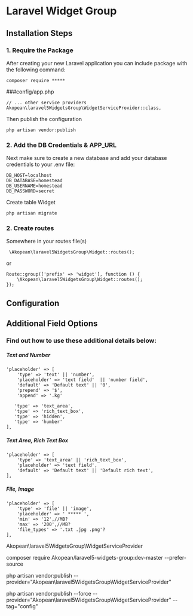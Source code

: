 # Laravel Widget Group

## Installation Steps

### 1. Require the Package

After creating your new Laravel application you can include package with the following command: 

```
composer require *****
```

###config/app.php

```
// ... other service providers
Akopean\laravel5WidgetsGroup\WidgetServiceProvider::class,
```

Then publish the configuration

```
php artisan vendor:publish
```

### 2. Add the DB Credentials & APP_URL

Next make sure to create a new database and add your database credentials to your .env file:

```
DB_HOST=localhost
DB_DATABASE=homestead
DB_USERNAME=homestead
DB_PASSWORD=secret
```

Create table Widget
```
php artisan migrate
```

### 2. Create routes

Somewhere in your routes file(s)

```
 \Akopean\laravel5WidgetsGroup\Widget::routes();
```
or
```
Route::group(['prefix' => 'widget'], function () {
    \Akopean\laravel5WidgetsGroup\Widget::routes();
});
```

## Configuration







## Additional Field Options

### Find out how to use these additional details below:


##### Text and Number
```
'placeholder' => [
    'type' => 'text' || 'number',
    'placeholder' => 'text field'  || 'number field',
    'default' => 'Default text' || '0',
    'prepend' => '$',
    'append' => '.kg'
    
   'type' => 'text_area',
   'type' => 'rich_text_box',
   'type' => 'hidden',
   'type' => 'humber'
],
```
##### Text Area, Rich Text Box 
```
'placeholder' => [
    'type' => 'text_area' || 'rich_text_box',
    'placeholder' => 'text field',
    'default' => 'Default text' || 'Default rich text',  
],
```

##### File, Image 
```
'placeholder' => [
    'type' => 'file' || 'image',
    'placeholder' => ' ***** ',
    'min' => '12',//MB?
    'max' => '200',//MB?
    'file_types' => '.txt .jpg .png'?
],
```

  Akopean\laravel5WidgetsGroup\WidgetServiceProvider
  
  composer require Akopean/laravel5-widgets-group:dev-master --prefer-source
  
  php artisan vendor:publish --provider="Akopean\laravel5WidgetsGroup\WidgetServiceProvider"
  
  php artisan vendor:publish --force --provider="Akopean\laravel5WidgetsGroup\WidgetServiceProvider" --tag="config"